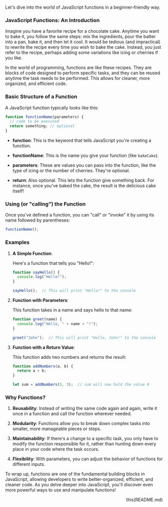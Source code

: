 Let's dive into the world of JavaScript functions in a beginner-friendly way.

### **JavaScript Functions: An Introduction**

Imagine you have a favorite recipe for a chocolate cake. Anytime you want to bake it, you follow the same steps: mix the ingredients, pour the batter into a pan, bake it, and then let it cool. It would be tedious (and impractical) to rewrite the recipe every time you wish to bake the cake. Instead, you just refer to the recipe, perhaps adding some variations like icing or cherries if you like.

In the world of programming, functions are like these recipes. They are blocks of code designed to perform specific tasks, and they can be reused anytime the task needs to be performed. This allows for cleaner, more organized, and efficient code.

### **Basic Structure of a Function**

A JavaScript function typically looks like this:

```javascript
function functionName(parameters) {
  // code to be executed
  return something; // optional
}
```

- **function**: This is the keyword that tells JavaScript you're creating a function.
  
- **functionName**: This is the name you give your function (like `bakeCake`).

- **parameters**: These are values you can pass into the function, like the type of icing or the number of cherries. They're optional.

- **return**: Also optional. This lets the function give something back. For instance, once you've baked the cake, the result is the delicious cake itself!

### **Using (or "calling") the Function**

Once you've defined a function, you can "call" or "invoke" it by using its name followed by parentheses:

```javascript
functionName(); 
```

### **Examples**

1. **A Simple Function**: 

   Here's a function that tells you "Hello!":

   ```javascript
   function sayHello() {
     console.log("Hello!");
   }

   sayHello();  // This will print "Hello!" to the console
   ```

2. **Function with Parameters**:

   This function takes in a name and says hello to that name:

   ```javascript
   function greet(name) {
     console.log("Hello, " + name + "!");
   }

   greet("John");  // This will print "Hello, John!" to the console
   ```

3. **Function with a Return Value**:

   This function adds two numbers and returns the result:

   ```javascript
   function addNumbers(a, b) {
     return a + b;
   }

   let sum = addNumbers(5, 3);  // sum will now hold the value 8
   ```

### **Why Functions?**

1. **Reusability**: Instead of writing the same code again and again, write it once in a function and call the function wherever needed.

2. **Modularity**: Functions allow you to break down complex tasks into smaller, more manageable pieces or steps.

3. **Maintainability**: If there's a change to a specific task, you only have to modify the function responsible for it, rather than hunting down every place in your code where the task occurs.

4. **Flexibility**: With parameters, you can adjust the behavior of functions for different inputs.

To wrap up, functions are one of the fundamental building blocks in JavaScript, allowing developers to write better-organized, efficient, and cleaner code. As you delve deeper into JavaScript, you'll discover even more powerful ways to use and manipulate functions!

<div style="text-align: right"> this(README.md) </div>
